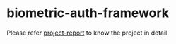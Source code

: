 # biometric-auth-framework

Please refer [project-report](biometric_authentication_system.pdf) to know the project in detail.

